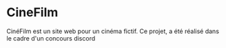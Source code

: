 # CineFilm
CinéFilm est un site web pour un cinéma fictif. Ce projet, a été réalisé dans le cadre d'un concours discord

